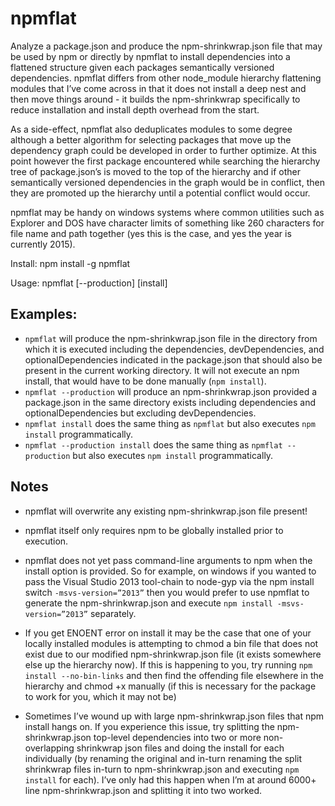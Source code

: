 ﻿npmflat
========

Analyze a package.json and produce the npm-shrinkwrap.json file that may be used by npm or directly by npmflat to install dependencies into a flattened structure given each packages semantically versioned dependencies. npmflat differs from other node_module hierarchy flattening modules that I’ve come across in that it does not install a deep nest and then move things around - it builds the npm-shrinkwrap specifically to reduce installation and install depth overhead from the start.

As a side-effect, npmflat also deduplicates modules to some degree although a better algorithm for selecting packages that move up the dependency graph could be developed in order to further optimize. At this point however the first package encountered while searching the hierarchy tree of package.json’s is moved to the top of the hierarchy and if other semantically versioned dependencies in the graph would be in conflict, then they are promoted up the hierarchy until a potential conflict would occur.

npmflat may be handy on windows systems where common utilities such as Explorer and DOS have character limits of something like 260 characters for file name and path together (yes this is the case, and yes the year is currently 2015).

Install: npm install -g npmflat

Usage: npmflat [--production] [install]

## Examples:
* `npmflat` will produce the npm-shrinkwrap.json file in the directory from which it is executed including the dependencies, devDependencies, and optionalDependencies indicated in the package.json that should also be present in the current working directory. It will not execute an npm install, that would have to be done manually (`npm install`).
* `npmflat --production` will produce an npm-shrinkwrap.json provided a package.json in the same directory exists including dependencies and optionalDependencies but excluding devDependencies.
* `npmflat install` does the same thing as `npmflat` but also executes `npm install` programmatically.
* `npmflat --production install` does the same thing as `npmflat --production` but also executes `npm install` programmatically.

## Notes

* npmflat will overwrite any existing npm-shrinkwrap.json file present!

* npmflat itself only requires npm to be globally installed prior to execution.

* npmflat does not yet pass command-line arguments to npm when the install option is provided. So for example, on windows if you wanted to pass the Visual Studio 2013 tool-chain to node-gyp via the npm install switch `-msvs-version=”2013”` then you would prefer to use npmflat to generate the npm-shrinkwrap.json and execute `npm install -msvs-version=”2013”` separately.

* If you get ENOENT error on install it may be the case that one of your locally installed modules is attempting to chmod a bin file that does not exist due to our modified npm-shrinkwrap.json file (it exists somewhere else up the hierarchy now).  If this is happening to you, try running `npm install --no-bin-links` and then find the offending file elsewhere in the hierarchy and chmod +x manually (if this is necessary for the package to work for you, which it may not be)

* Sometimes I’ve wound up with large npm-shrinkwrap.json files that npm install hangs on. If you experience this issue, try splitting the npm-shrinkwrap.json top-level dependencies into two or more non-overlapping shrinkwrap json files and doing the install for each individually (by renaming the original and in-turn renaming the split shrinkwrap files in-turn to npm-shrinkwrap.json and executing `npm install` for each).  I’ve only had this happen when I’m at around 6000+ line npm-shrinkwrap.json and splitting it into two worked.

